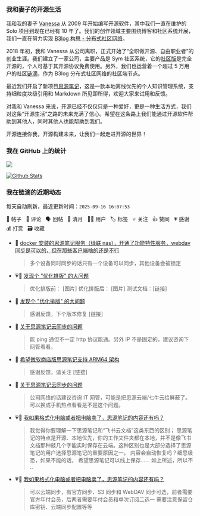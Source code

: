 ### 我和妻子的开源生活

我和我的妻子 [Vanessa](https://github.com/Vanessa219) 从 2009 年开始编写开源软件，其中我们一直在维护的 Solo 项目到现在已经有 10 年了。我们的创作领域主要围绕博客和社区系统开展，我们一直在努力实现 [B3log 构思 - 分布式社区网络](https://ld246.com/article/1546941897596)。

2018 年初，我和 Vanessa 从公司离职，正式开始了“全职做开源、自由职业者”的创业生涯。我们建立了一家公司，主要产品是 Sym 社区系统，它的[社区版](https://github.com/88250/symphony)是完全开源的，个人可基于其开源协议免费使用。另外，我们也运营着一个超过 5 万用户的社区[链滴](https://ld246.com)，作为 B3log 分布式社区网络的社区端节点。

最近我们开启了新项目[思源笔记](https://github.com/siyuan-note/siyuan)，这是一款本地离线优先的个人知识管理系统，支持细粒度块级引用和 Markdown 所见即所得，欢迎大家来试用和反馈。

对我和 Vanessa 来说，开源已经不仅仅只是一种爱好，更是一种生活方式，我们对这条“开源生活”之路的未来充满了信心。希望在这条路上我们能通过开源软件帮助到其他人，同时其他人也能帮助到我们。

开源连接你我，开源构建未来，让我们一起走进开源的世界！

### 我在 GitHub 上的统计

<a title="Hits" target="_blank" href="https://github.com/88250/88250"><img src="https://hits.b3log.org/88250/88250.svg"></a>

[![Github Stats](https://github-readme-stats.vercel.app/api?username=88250&theme=tokyonight&show_icons=true)](https://github.com/88250)

<!--events start -->

### 我在链滴的近期动态

每天自动刷新，最近更新时间：`2025-09-16 16:07:53`

📝 帖子 &nbsp; 💬 评论 &nbsp; 🗣 回帖 &nbsp; 🌙 清月 &nbsp; 👨‍💻 用户 &nbsp; 🏷️ 标签 &nbsp; ⭐️ 关注 &nbsp; 👍 赞同 &nbsp; 💗 感谢 &nbsp; 💰 打赏 &nbsp; 🗃 收藏

* 💬 [docker 安装的思源笔记服务（绿联 nas），开通了功能特性服务，webdav 同步是可以的，但在那些客户端啥的还是不行](https://ld246.com/article/1757942435583/comment/1757943839665#comments)

  > 多个设备同时同步的话只有一个设备可以同步，其他设备会被锁定
* 💗📝 [发现个 "优化排版" 的大问题](https://ld246.com/article/1757732662432)

  > 优化排版前： [图片] 优化排版后： [图片] 测试文档：[链接]
* 💬 [发现个 "优化排版" 的大问题](https://ld246.com/article/1757732662432/comment/1757735853704#comments)

  > 感谢反馈，下个版本修复 [链接]
* 💬 [关于思源笔记云同步的问题](https://ld246.com/article/1757648063742/comment/1757734720637#comments)

  > 能 ping 通但不一定 http 协议能通。另外 IP 不是固定的，建议咨询下网管看看。
* 💬 [希望微软商店版思源笔记支持 ARM64 架构](https://ld246.com/article/1757682221685/comment/1757685593638#comments)

  > 感谢反馈，请关注 [链接]
* 💬 [关于思源笔记云同步的问题](https://ld246.com/article/1757648063742/comment/1757666384467#comments)

  > 公司网络的话建议咨询 IT 网管，可能是把思源云端/七牛云给屏蔽了。可以换成手机热点看看是不是这个问题。
* 💗💬 [我如果格式化电脑或者把电脑卖了，思源笔记的内容还有吗？](https://ld246.com/article/1757518173918/comment/1757557952244#comments)

  > 我觉得你要理解一下思源笔记和“飞书云文档”这类东西的区别； 思源笔记的特点是开源、本地优先，你的工作文件夹都在本地，并不是像飞书文档那种敲几个字能实时保存在云端。这种区别也是大部分选择了思源笔记的用户选择思源笔记的重要原因之一。 内容会自动恢复吗？细思极恐，如果不能的话， 希望思源笔记可以线上保存…… 如上所述，所以不 ..
* 💗💬 [我如果格式化电脑或者把电脑卖了，思源笔记的内容还有吗？](https://ld246.com/article/1757518173918/comment/1757519474682#comments)

  > 可以云端同步，有官方同步、S3 同步和 WebDAV 同步可选，前者需要官方年付会员，后两者需要年付会员和单次订阅二选一 需要注意保留仓库密钥、云端同步配置等等


<!--events end -->
